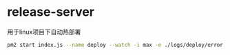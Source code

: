 # release-server
用于linux项目下自动热部署

```bash
pm2 start index.js --name deploy --watch -i max -e ./logs/deploy/error.log -o ./logs/deploy/out.log
```
